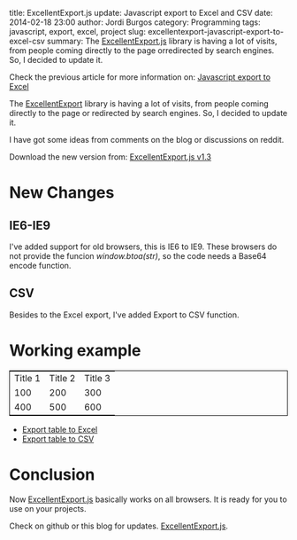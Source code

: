 title: ExcellentExport.js update: Javascript export to Excel and CSV
date: 2014-02-18 23:00
author: Jordi Burgos
category: Programming
tags: javascript, export, excel, project
slug: excellentexport-javascript-export-to-excel-csv
summary: The [ExcellentExport.js](https://github.com/jmaister/excellentexport) library is having a lot of visits, from people coming directly to the page orredirected by search engines. So, I decided to update it.

<div class="alert alert-info">

Check the previous article for more information on: <a href="/post/2013/javascript-export-to-excel.html">Javascript export to Excel</a>

</div>

The [ExcellentExport](https://github.com/jmaister/excellentexport) library is having a lot of visits, from people coming directly to the page or
redirected by search engines. So, I decided to update it.

I have got some ideas from comments on the blog or discussions on reddit.

Download the new version from: [ExcellentExport.js v1.3](https://github.com/jmaister/excellentexport/releases/tag/v1.3)

New Changes
===========

IE6-IE9
-------
I've added support for old browsers, this is IE6 to IE9. These browsers do not provide the funcion *window.btoa(str)*,
so the code needs a Base64 encode function.

CSV
---
Besides to the Excel export, I've added Export to CSV function.

Working example
===============
    
<table class="table table-bordered" id="datatable" style="border: 1px solid black">
    <tr>
        <td>Title 1</td>
        <td>Title 2</td>
        <td>Title 3</td>
    </tr>
    <tr>
        <td>100</td>
        <td>200</td>
        <td>300</td>
    </tr>
    <tr>
        <td>400</td>
        <td>500</td>
        <td>600</td>
    </tr>
</table>

<script src="/js/excellentexport.js"></script>

* <a download="somedata.xls" href="#" onclick="return ExcellentExport.excel(this, 'datatable', 'Sheet Name Here');">Export table to Excel</a>
* <a download="somedata.csv" href="#" onclick="return ExcellentExport.csv(this, 'datatable');">Export table to CSV</a>

Conclusion
==========

Now [ExcellentExport.js](https://github.com/jmaister/excellentexport) basically works on all browsers.
It is ready for you to use on your projects.  

Check on github or this blog for updates. [ExcellentExport.js](https://github.com/jmaister/excellentexport).
